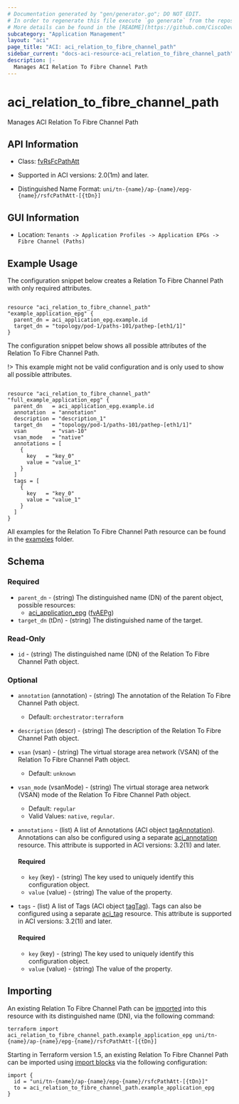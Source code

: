 ```yaml
---
# Documentation generated by "gen/generator.go"; DO NOT EDIT.
# In order to regenerate this file execute `go generate` from the repository root.
# More details can be found in the [README](https://github.com/CiscoDevNet/terraform-provider-aci/blob/master/README.md).
subcategory: "Application Management"
layout: "aci"
page_title: "ACI: aci_relation_to_fibre_channel_path"
sidebar_current: "docs-aci-resource-aci_relation_to_fibre_channel_path"
description: |-
  Manages ACI Relation To Fibre Channel Path
---
```


# aci_relation_to_fibre_channel_path #

Manages ACI Relation To Fibre Channel Path



## API Information ##

* Class: [fvRsFcPathAtt](https://pubhub.devnetcloud.com/media/model-doc-latest/docs/app/index.html#/objects/fvRsFcPathAtt/overview)

* Supported in ACI versions: 2.0(1m) and later.

* Distinguished Name Format: `uni/tn-{name}/ap-{name}/epg-{name}/rsfcPathAtt-[{tDn}]`

## GUI Information ##

* Location: `Tenants -> Application Profiles -> Application EPGs -> Fibre Channel (Paths)`

## Example Usage ##

The configuration snippet below creates a Relation To Fibre Channel Path with only required attributes.

```hcl

resource "aci_relation_to_fibre_channel_path" "example_application_epg" {
  parent_dn = aci_application_epg.example.id
  target_dn = "topology/pod-1/paths-101/pathep-[eth1/1]"
}

```
The configuration snippet below shows all possible attributes of the Relation To Fibre Channel Path.

!> This example might not be valid configuration and is only used to show all possible attributes.

```hcl

resource "aci_relation_to_fibre_channel_path" "full_example_application_epg" {
  parent_dn   = aci_application_epg.example.id
  annotation  = "annotation"
  description = "description_1"
  target_dn   = "topology/pod-1/paths-101/pathep-[eth1/1]"
  vsan        = "vsan-10"
  vsan_mode   = "native"
  annotations = [
    {
      key   = "key_0"
      value = "value_1"
    }
  ]
  tags = [
    {
      key   = "key_0"
      value = "value_1"
    }
  ]
}

```

All examples for the Relation To Fibre Channel Path resource can be found in the [examples](https://github.com/CiscoDevNet/terraform-provider-aci/tree/master/examples/resources/aci_relation_to_fibre_channel_path) folder.

## Schema ##

### Required ###

* `parent_dn` - (string) The distinguished name (DN) of the parent object, possible resources:
  - [aci_application_epg](https://registry.terraform.io/providers/CiscoDevNet/aci/latest/docs/resources/application_epg) ([fvAEPg](https://pubhub.devnetcloud.com/media/model-doc-latest/docs/app/index.html#/objects/fvAEPg/overview))
* `target_dn` (tDn) - (string) The distinguished name of the target.

### Read-Only ###

* `id` - (string) The distinguished name (DN) of the Relation To Fibre Channel Path object.

### Optional ###
  
* `annotation` (annotation) - (string) The annotation of the Relation To Fibre Channel Path object.
  - Default: `orchestrator:terraform`
* `description` (descr) - (string) The description of the Relation To Fibre Channel Path object.
* `vsan` (vsan) - (string) The virtual storage area network (VSAN) of the Relation To Fibre Channel Path object.
  - Default: `unknown`
* `vsan_mode` (vsanMode) - (string) The virtual storage area network (VSAN) mode of the Relation To Fibre Channel Path object.
  - Default: `regular`
  - Valid Values: `native`, `regular`.

* `annotations` - (list) A list of Annotations (ACI object [tagAnnotation](https://pubhub.devnetcloud.com/media/model-doc-latest/docs/app/index.html#/objects/tagAnnotation/overview)). Annotations can also be configured using a separate [aci_annotation](https://registry.terraform.io/providers/CiscoDevNet/aci/latest/docs/resources/annotation) resource. This attribute is supported in ACI versions: 3.2(1l) and later.
  
  #### Required ####
  
  * `key` (key) - (string) The key used to uniquely identify this configuration object.
  * `value` (value) - (string) The value of the property.

* `tags` - (list) A list of Tags (ACI object [tagTag](https://pubhub.devnetcloud.com/media/model-doc-latest/docs/app/index.html#/objects/tagTag/overview)). Tags can also be configured using a separate [aci_tag](https://registry.terraform.io/providers/CiscoDevNet/aci/latest/docs/resources/tag) resource. This attribute is supported in ACI versions: 3.2(1l) and later.
  
  #### Required ####
  
  * `key` (key) - (string) The key used to uniquely identify this configuration object.
  * `value` (value) - (string) The value of the property.

## Importing

An existing Relation To Fibre Channel Path can be [imported](https://www.terraform.io/docs/import/index.html) into this resource with its distinguished name (DN), via the following command:

```
terraform import aci_relation_to_fibre_channel_path.example_application_epg uni/tn-{name}/ap-{name}/epg-{name}/rsfcPathAtt-[{tDn}]
```

Starting in Terraform version 1.5, an existing Relation To Fibre Channel Path can be imported
using [import blocks](https://developer.hashicorp.com/terraform/language/import) via the following configuration:

```
import {
  id = "uni/tn-{name}/ap-{name}/epg-{name}/rsfcPathAtt-[{tDn}]"
  to = aci_relation_to_fibre_channel_path.example_application_epg
}
```
